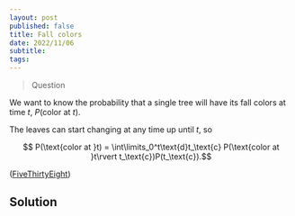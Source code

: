 ```yaml
---
layout: post
published: false
title: Fall colors
date: 2022/11/06
subtitle:
tags:
---
```


>Question

<!--more-->

We want to know the probability that a single tree will have its fall colors at time $t$, $P(\text{color at }t).$

The leaves can start changing at any time up until $t,$ so

$$ P(\text{color at }t) = \int\limits_0^t\text{d}t_\text{c} P(\text{color at }t\rvert t_\text{c})P(t_\text{c}).$$

<!-- For this to hold, the time of color change has to be less than $t,$ and the time of leaf fall has to be greater than $t:$ -->

<!-- $$t_\text{f} > t > t_\text{c}. $$ -->



([FiveThirtyEight](URL))

## Solution

<br>
